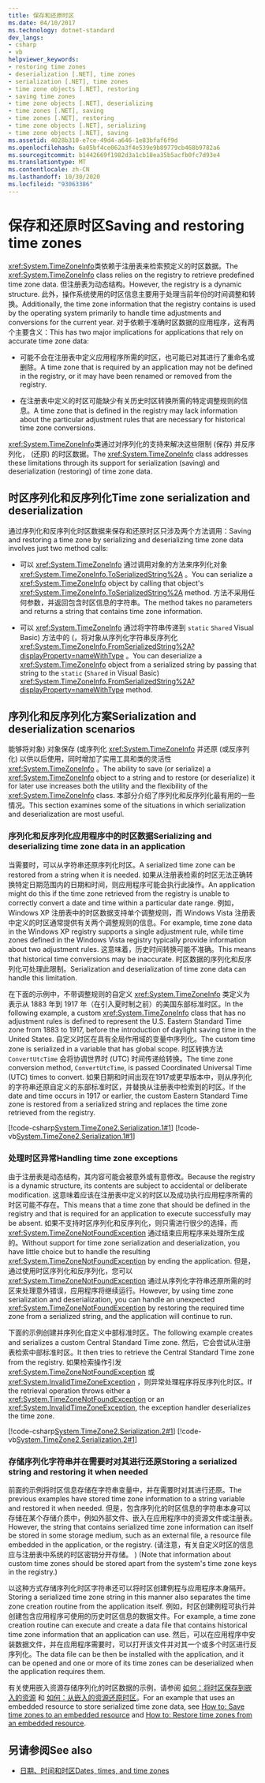 ```yaml
---
title: 保存和还原时区
ms.date: 04/10/2017
ms.technology: dotnet-standard
dev_langs:
- csharp
- vb
helpviewer_keywords:
- restoring time zones
- deserialization [.NET], time zones
- serialization [.NET], time zones
- time zone objects [.NET], restoring
- saving time zones
- time zone objects [.NET], deserializing
- time zones [.NET], saving
- time zones [.NET], restoring
- time zone objects [.NET], serializing
- time zone objects [.NET], saving
ms.assetid: 4028b310-e7ce-49d4-a646-1e83bfaf6f9d
ms.openlocfilehash: 6a05bf4ce062a3f4e539e9b89779cb468b9782a6
ms.sourcegitcommit: b1442669f1982d3a1cb18ea35b5acfb0fc7d93e4
ms.translationtype: MT
ms.contentlocale: zh-CN
ms.lasthandoff: 10/30/2020
ms.locfileid: "93063386"
---
```

# <a name="saving-and-restoring-time-zones"></a><span data-ttu-id="561af-102">保存和还原时区</span><span class="sxs-lookup"><span data-stu-id="561af-102">Saving and restoring time zones</span></span>

<span data-ttu-id="561af-103"><xref:System.TimeZoneInfo>类依赖于注册表来检索预定义的时区数据。</span><span class="sxs-lookup"><span data-stu-id="561af-103">The <xref:System.TimeZoneInfo> class relies on the registry to retrieve predefined time zone data.</span></span> <span data-ttu-id="561af-104">但注册表为动态结构。</span><span class="sxs-lookup"><span data-stu-id="561af-104">However, the registry is a dynamic structure.</span></span> <span data-ttu-id="561af-105">此外，操作系统使用的时区信息主要用于处理当前年份的时间调整和转换。</span><span class="sxs-lookup"><span data-stu-id="561af-105">Additionally, the time zone information that the registry contains is used by the operating system primarily to handle time adjustments and conversions for the current year.</span></span> <span data-ttu-id="561af-106">对于依赖于准确时区数据的应用程序，这有两个主要含义：</span><span class="sxs-lookup"><span data-stu-id="561af-106">This has two major implications for applications that rely on accurate time zone data:</span></span>

- <span data-ttu-id="561af-107">可能不会在注册表中定义应用程序所需的时区，也可能已对其进行了重命名或删除。</span><span class="sxs-lookup"><span data-stu-id="561af-107">A time zone that is required by an application may not be defined in the registry, or it may have been renamed or removed from the registry.</span></span>

- <span data-ttu-id="561af-108">在注册表中定义的时区可能缺少有关历史时区转换所需的特定调整规则的信息。</span><span class="sxs-lookup"><span data-stu-id="561af-108">A time zone that is defined in the registry may lack information about the particular adjustment rules that are necessary for historical time zone conversions.</span></span>

<span data-ttu-id="561af-109"><xref:System.TimeZoneInfo>类通过对序列化的支持来解决这些限制 (保存) 并反序列化， (还原) 的时区数据。</span><span class="sxs-lookup"><span data-stu-id="561af-109">The <xref:System.TimeZoneInfo> class addresses these limitations through its support for serialization (saving) and deserialization (restoring) of time zone data.</span></span>

## <a name="time-zone-serialization-and-deserialization"></a><span data-ttu-id="561af-110">时区序列化和反序列化</span><span class="sxs-lookup"><span data-stu-id="561af-110">Time zone serialization and deserialization</span></span>

<span data-ttu-id="561af-111">通过序列化和反序列化时区数据来保存和还原时区只涉及两个方法调用：</span><span class="sxs-lookup"><span data-stu-id="561af-111">Saving and restoring a time zone by serializing and deserializing time zone data involves just two method calls:</span></span>

- <span data-ttu-id="561af-112">可以 <xref:System.TimeZoneInfo> 通过调用对象的方法来序列化对象 <xref:System.TimeZoneInfo.ToSerializedString%2A> 。</span><span class="sxs-lookup"><span data-stu-id="561af-112">You can serialize a <xref:System.TimeZoneInfo> object by calling that object's <xref:System.TimeZoneInfo.ToSerializedString%2A> method.</span></span> <span data-ttu-id="561af-113">方法不采用任何参数，并返回包含时区信息的字符串。</span><span class="sxs-lookup"><span data-stu-id="561af-113">The method takes no parameters and returns a string that contains time zone information.</span></span>

- <span data-ttu-id="561af-114">可以 <xref:System.TimeZoneInfo> 通过将字符串传递到 `static` `Shared` Visual Basic) 方法中的 (，将对象从序列化字符串反序列化 <xref:System.TimeZoneInfo.FromSerializedString%2A?displayProperty=nameWithType> 。</span><span class="sxs-lookup"><span data-stu-id="561af-114">You can deserialize a <xref:System.TimeZoneInfo> object from a serialized string by passing that string to the `static` (`Shared` in Visual Basic) <xref:System.TimeZoneInfo.FromSerializedString%2A?displayProperty=nameWithType> method.</span></span>

## <a name="serialization-and-deserialization-scenarios"></a><span data-ttu-id="561af-115">序列化和反序列化方案</span><span class="sxs-lookup"><span data-stu-id="561af-115">Serialization and deserialization scenarios</span></span>

<span data-ttu-id="561af-116">能够将对象) 对象保存 (或序列化 <xref:System.TimeZoneInfo> 并还原 (或反序列化) 以供以后使用，同时增加了实用工具和类的灵活性 <xref:System.TimeZoneInfo> 。</span><span class="sxs-lookup"><span data-stu-id="561af-116">The ability to save (or serialize) a <xref:System.TimeZoneInfo> object to a string and to restore (or deserialize) it for later use increases both the utility and the flexibility of the <xref:System.TimeZoneInfo> class.</span></span> <span data-ttu-id="561af-117">本部分介绍了序列化和反序列化最有用的一些情况。</span><span class="sxs-lookup"><span data-stu-id="561af-117">This section examines some of the situations in which serialization and deserialization are most useful.</span></span>

### <a name="serializing-and-deserializing-time-zone-data-in-an-application"></a><span data-ttu-id="561af-118">序列化和反序列化应用程序中的时区数据</span><span class="sxs-lookup"><span data-stu-id="561af-118">Serializing and deserializing time zone data in an application</span></span>

<span data-ttu-id="561af-119">当需要时，可以从字符串还原序列化时区。</span><span class="sxs-lookup"><span data-stu-id="561af-119">A serialized time zone can be restored from a string when it is needed.</span></span> <span data-ttu-id="561af-120">如果从注册表检索的时区无法正确转换特定日期范围内的日期和时间，则应用程序可能会执行此操作。</span><span class="sxs-lookup"><span data-stu-id="561af-120">An application might do this if the time zone retrieved from the registry is unable to correctly convert a date and time within a particular date range.</span></span> <span data-ttu-id="561af-121">例如，Windows XP 注册表中的时区数据支持单个调整规则，而 Windows Vista 注册表中定义的时区通常提供有关两个调整规则的信息。</span><span class="sxs-lookup"><span data-stu-id="561af-121">For example, time zone data in the Windows XP registry supports a single adjustment rule, while time zones defined in the Windows Vista registry typically provide information about two adjustment rules.</span></span> <span data-ttu-id="561af-122">这意味着，历史时间转换可能不准确。</span><span class="sxs-lookup"><span data-stu-id="561af-122">This means that historical time conversions may be inaccurate.</span></span> <span data-ttu-id="561af-123">时区数据的序列化和反序列化可处理此限制。</span><span class="sxs-lookup"><span data-stu-id="561af-123">Serialization and deserialization of time zone data can handle this limitation.</span></span>

<span data-ttu-id="561af-124">在下面的示例中，不带调整规则的自定义 <xref:System.TimeZoneInfo> 类定义为表示从 1883 年到 1917 年（在引入夏时制之前）的美国东部标准时区。</span><span class="sxs-lookup"><span data-stu-id="561af-124">In the following example, a custom <xref:System.TimeZoneInfo> class that has no adjustment rules is defined to represent the U.S. Eastern Standard Time zone from 1883 to 1917, before the introduction of daylight saving time in the United States.</span></span> <span data-ttu-id="561af-125">自定义时区在具有全局作用域的变量中序列化。</span><span class="sxs-lookup"><span data-stu-id="561af-125">The custom time zone is serialized in a variable that has global scope.</span></span> <span data-ttu-id="561af-126">时区转换方法 `ConvertUtcTime` 会将协调世界时 (UTC) 时间传递给转换。</span><span class="sxs-lookup"><span data-stu-id="561af-126">The time zone conversion method, `ConvertUtcTime`, is passed Coordinated Universal Time (UTC) times to convert.</span></span> <span data-ttu-id="561af-127">如果日期和时间出现在1917或更早版本中，则从序列化的字符串还原自定义的东部标准时区，并替换从注册表中检索到的时区。</span><span class="sxs-lookup"><span data-stu-id="561af-127">If the date and time occurs in 1917 or earlier, the custom Eastern Standard Time zone is restored from a serialized string and replaces the time zone retrieved from the registry.</span></span>

[!code-csharp[System.TimeZone2.Serialization.1#1](../../../samples/snippets/csharp/VS_Snippets_CLR_System/system.TimeZone2.Serialization.1/cs/Serialization.cs#1)]
[!code-vb[System.TimeZone2.Serialization.1#1](../../../samples/snippets/visualbasic/VS_Snippets_CLR_System/system.TimeZone2.Serialization.1/vb/Serialization.vb#1)]

### <a name="handling-time-zone-exceptions"></a><span data-ttu-id="561af-128">处理时区异常</span><span class="sxs-lookup"><span data-stu-id="561af-128">Handling time zone exceptions</span></span>

<span data-ttu-id="561af-129">由于注册表是动态结构，其内容可能会被意外或有意修改。</span><span class="sxs-lookup"><span data-stu-id="561af-129">Because the registry is a dynamic structure, its contents are subject to accidental or deliberate modification.</span></span> <span data-ttu-id="561af-130">这意味着应该在注册表中定义的时区以及成功执行应用程序所需的时区可能不存在。</span><span class="sxs-lookup"><span data-stu-id="561af-130">This means that a time zone that should be defined in the registry and that is required for an application to execute successfully may be absent.</span></span> <span data-ttu-id="561af-131">如果不支持时区序列化和反序列化，则只需进行很少的选择，而 <xref:System.TimeZoneNotFoundException> 通过结束应用程序来处理所生成的。</span><span class="sxs-lookup"><span data-stu-id="561af-131">Without support for time zone serialization and deserialization, you have little choice but to handle the resulting <xref:System.TimeZoneNotFoundException> by ending the application.</span></span> <span data-ttu-id="561af-132">但是，通过使用时区序列化和反序列化，您可以 <xref:System.TimeZoneNotFoundException> 通过从序列化字符串还原所需的时区来处理意外错误，应用程序将继续运行。</span><span class="sxs-lookup"><span data-stu-id="561af-132">However, by using time zone serialization and deserialization, you can handle an unexpected <xref:System.TimeZoneNotFoundException> by restoring the required time zone from a serialized string, and the application will continue to run.</span></span>

<span data-ttu-id="561af-133">下面的示例创建并序列化自定义中部标准时区。</span><span class="sxs-lookup"><span data-stu-id="561af-133">The following example creates and serializes a custom Central Standard Time zone.</span></span> <span data-ttu-id="561af-134">然后，它会尝试从注册表检索中部标准时区。</span><span class="sxs-lookup"><span data-stu-id="561af-134">It then tries to retrieve the Central Standard Time zone from the registry.</span></span> <span data-ttu-id="561af-135">如果检索操作引发 <xref:System.TimeZoneNotFoundException> 或 <xref:System.InvalidTimeZoneException> ，则异常处理程序将反序列化时区。</span><span class="sxs-lookup"><span data-stu-id="561af-135">If the retrieval operation throws either a <xref:System.TimeZoneNotFoundException> or an <xref:System.InvalidTimeZoneException>, the exception handler deserializes the time zone.</span></span>

[!code-csharp[System.TimeZone2.Serialization.2#1](../../../samples/snippets/csharp/VS_Snippets_CLR_System/system.TimeZone2.Serialization.2/cs/Serialization2.cs#1)]
[!code-vb[System.TimeZone2.Serialization.2#1](../../../samples/snippets/visualbasic/VS_Snippets_CLR_System/system.TimeZone2.Serialization.2/vb/Serialization2.vb#1)]

### <a name="storing-a-serialized-string-and-restoring-it-when-needed"></a><span data-ttu-id="561af-136">存储序列化字符串并在需要时对其进行还原</span><span class="sxs-lookup"><span data-stu-id="561af-136">Storing a serialized string and restoring it when needed</span></span>

<span data-ttu-id="561af-137">前面的示例将时区信息存储在字符串变量中，并在需要时对其进行还原。</span><span class="sxs-lookup"><span data-stu-id="561af-137">The previous examples have stored time zone information to a string variable and restored it when needed.</span></span> <span data-ttu-id="561af-138">但是，包含序列化的时区信息的字符串本身可以存储在某个存储介质中，例如外部文件、嵌入在应用程序中的资源文件或注册表。</span><span class="sxs-lookup"><span data-stu-id="561af-138">However, the string that contains serialized time zone information can itself be stored in some storage medium, such as an external file, a resource file embedded in the application, or the registry.</span></span> <span data-ttu-id="561af-139"> (请注意，有关自定义时区的信息应与注册表中系统的时区密钥分开存储。 ) </span><span class="sxs-lookup"><span data-stu-id="561af-139">(Note that information about custom time zones should be stored apart from the system's time zone keys in the registry.)</span></span>

<span data-ttu-id="561af-140">以这种方式存储序列化时区字符串还可以将时区创建例程与应用程序本身隔开。</span><span class="sxs-lookup"><span data-stu-id="561af-140">Storing a serialized time zone string in this manner also separates the time zone creation routine from the application itself.</span></span> <span data-ttu-id="561af-141">例如，时区创建例程可执行并创建包含应用程序可使用的历史时区信息的数据文件。</span><span class="sxs-lookup"><span data-stu-id="561af-141">For example, a time zone creation routine can execute and create a data file that contains historical time zone information that an application can use.</span></span> <span data-ttu-id="561af-142">然后，可以在应用程序中安装数据文件，并在应用程序需要时，可以打开该文件并对其一个或多个时区进行反序列化。</span><span class="sxs-lookup"><span data-stu-id="561af-142">The data file can be then be installed with the application, and it can be opened and one or more of its time zones can be deserialized when the application requires them.</span></span>

<span data-ttu-id="561af-143">有关使用嵌入资源存储序列化的时区数据的示例，请参阅 [如何：将时区保存到嵌入的资源](save-time-zones-to-an-embedded-resource.md) 和 [如何：从嵌入的资源还原时区](restore-time-zones-from-an-embedded-resource.md)。</span><span class="sxs-lookup"><span data-stu-id="561af-143">For an example that uses an embedded resource to store serialized time zone data, see [How to: Save time zones to an embedded resource](save-time-zones-to-an-embedded-resource.md) and [How to: Restore time zones from an embedded resource](restore-time-zones-from-an-embedded-resource.md).</span></span>

## <a name="see-also"></a><span data-ttu-id="561af-144">另请参阅</span><span class="sxs-lookup"><span data-stu-id="561af-144">See also</span></span>

- [<span data-ttu-id="561af-145">日期、时间和时区</span><span class="sxs-lookup"><span data-stu-id="561af-145">Dates, times, and time zones</span></span>](index.md)
